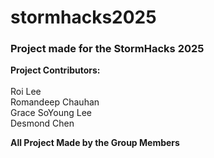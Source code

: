 # stormhacks2025

### Project made for the StormHacks 2025 

**Project Contributors:** <br><br>
Roi Lee <br>
Romandeep Chauhan <br>
Grace SoYoung Lee <br>
Desmond Chen

**All Project Made by the Group Members**